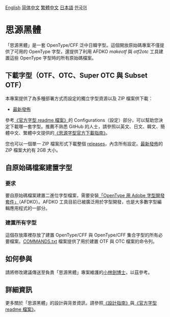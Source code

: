 [English](https://github.com/adobe-fonts/source-han-sans/) [简体中文](README-CN.md) [繁體中文](README-TW.md) [日本語](README-JP.md) [한국어](README-KR.md)

# 思源黑體

「思源黑體」是一套 OpenType/CFF 泛中日韓字型。這個開放原始碼專案不僅提供了可用的 OpenType 字型，還提供了利用 AFDKO *makeotf* 與 *otf2otc* 工具建置這些 OpenType 字型時的所有原始碼檔案。

## 下載字型（OTF、OTC、Super OTC 與 Subset OTF）

本專案提供了為多種部署方式而設定的獨立字型資源以及 ZIP 檔案供下載：

* [最新發佈](https://github.com/adobe-fonts/source-han-sans/tree/release)

參考[《官方字型 readme 檔案》](https://github.com/adobe-fonts/source-han-sans/raw/release/SourceHanSansReadMe.pdf)的 Configurations（設定）部分，可以幫助您決定下載哪一套字型。推薦不熟悉 GitHub 的人士，請參照以英文、日文、韓文、簡體中文、繁體中文提供的[《思源字型官方下載指南》](https://github.com/adobe-fonts/source-han-serif/raw/release/download-guide-source-han.pdf)。

您也可以一個單一 ZIP 檔案形式下載整個 [releases](../../releases)，內含所有設定。[最新發佈](../../releases/latest)的 ZIP 檔案大約有 2GB 大小。

## 自原始碼檔案建置字型

### 要求

要自原始碼檔案建置二進位字型檔案，需要安裝[「OpenType 用 Adobe 字型開發套件」](https://github.com/adobe-type-tools/afdko/)（AFDKO）。AFDKO 工具目前已被廣泛用於字型開發，也是大多數字型編輯應用程式的一部分。

### 建置所有字型

這個存放庫裡存放了建置 OpenType/CFF 與 OpenType/CFF 集合字型的所有必要檔案。[COMMANDS.txt](COMMANDS.txt) 檔案提供了用於建置 OTF 與 OTC 檔案的命令列。

## 如何參與

請將修改建議傳送至負責「思源黑體」專案維護的[小林劍博士](mailto:lunde@adobe.com?subject=[GitHub]%20Source%20Han%20Sans)，以茲參考。

## 詳細資訊

更多關於「思源黑體」的設計與背景資訊，請參照[《設計指南》](https://github.com/adobe-fonts/source-han-sans/raw/release/SourceHanSansDesignGuide.pdf)與[《官方字型 readme 檔案》](https://github.com/adobe-fonts/source-han-sans/raw/release/SourceHanSansReadMe.pdf)。
